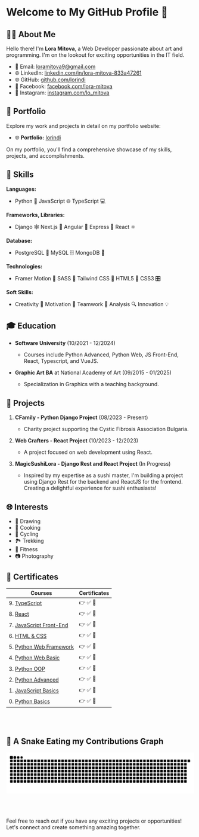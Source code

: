 # Welcome to My GitHub Profile 👋

## 👨‍💻 About Me
Hello there! I'm **Lora Mitova**, a Web Developer passionate about art and programming. I'm on the lookout for exciting opportunities in the IT field. 

- 📧 Email: loramitova9@gmail.com
- 🌐 LinkedIn: [linkedin.com/in/lora-mitova-833a47261](https://www.linkedin.com/in/lora-mitova-833a47261)
- 🌐 GitHub: [github.com/lorindi](https://github.com/lorindi)
- 📘 Facebook: [facebook.com/lora-mitova](https://www.facebook.com/profile.php?id=100073735856715)
- 📘 Instagram: [instagram.com/lo_mitova](https://www.instagram.com/lo_mitova/)

## 🌟 Portfolio
Explore my work and projects in detail on my portfolio website:

- 🌐 **Portfolio:** [lorindi](https://lorindi.vercel.app/)

On my portfolio, you'll find a comprehensive showcase of my skills, projects, and accomplishments.
  
## 🚀 Skills
**Languages:**
- Python 🐍  JavaScript 🌐  TypeScript 💻

**Frameworks, Libraries:**
- Django 🕸️  Next.js 🚀  Angular 📐  Express 🌉 React ⚛️
  
**Database:**
- PostgreSQL 🐘  MySQL 🗄️  MongoDB 🍃

**Technologies:**
- Framer Motion 🎥  SASS 🎨  Tailwind CSS 💨  HTML5 📜  CSS3 🎛️

**Soft Skills:**
- Creativity 🎨  Motivation 🚀  Teamwork 🤝  Analysis 🔍  Innovation 💡


## 🎓 Education
- **Software University** (10/2021 - 12/2024)
  - Courses include Python Advanced, Python Web, JS Front-End, React, Typescript, and VueJS.

- **Graphic Art BA** at National Academy of Art (09/2015 - 01/2025)
  - Specialization in Graphics with a teaching background.

## 💼 Projects
1. **CFamily - Python Django Project** (08/2023 - Present)
   - Charity project supporting the Cystic Fibrosis Association Bulgaria.

2. **Web Crafters - React Project** (10/2023 - 12/2023)
   - A project focused on web development using React.
3. **MagicSushiLora - Django Rest and React Project** (In Progress)
    - Inspired by my expertise as a sushi master, I'm building a project using Django Rest for the backend and ReactJS for the frontend. Creating a delightful experience for sushi enthusiasts!

## 🌐 Interests
- 🎨 Drawing
- 🍳 Cooking
- 🚴 Cycling
- 🏞️ Trekking
- 💪 Fitness
- 📷 Photography

## 📜 Certificates 
| Courses           | 	Certificates                                                     |
| ----------------- | ------------------------------------------------------------------ |
|9.  [TypeScript](https://softuni.bg/Certificates/Details/215498/d68ac7d7)| 👉 ✅ 📃|
|8.  [React](https://github.com/lorindi/Certificates/blob/main/ReactJS%20-%20October%202023%20-%20Certificate.pdf) | 👉 ✅ 📃|
|7.  [JavaScript Front-End](https://github.com/lorindi/Certificates/blob/main/JS%20Front-End%20-%20February%202023%20-%20Certificate.pdf) | 👉 ✅ 📃|
|6.  [HTML & CSS](https://github.com/lorindi/Certificates/blob/main/HTML%20%26%20CSS%20-%20January%202023%20-%20Certificate.pdf)| 👉 ✅ 📃|
|5.  [Python Web Framework](https://github.com/lorindi/Certificates/blob/main/Python%20Web%20Framework%20-%20June%202023%20-%20Certificate.pdf)| 👉 ✅ 📃|
|4.  [Python Web Basic](https://github.com/lorindi/Certificates/blob/main/Python%20Web%20Basics%20-%20May%202023%20-%20Certificate.pdf)| 👉 ✅ 📃|
|3.  [Python OOP](https://github.com/lorindi/Certificates/blob/main/Python%20OOP%20-%20October%202022%20-%20Certificate.pdf)| 👉 ✅ 📃|
|2.  [Python Advanced](https://github.com/lorindi/Certificates/blob/main/Python%20Advanced%20-%20September%202022%20-%20Certificate.pdf)| 👉 ✅ 📃|
|1.  [JavaScript Basics](https://github.com/lorindi/Certificates/blob/main/Programming%20Basics%20-%20September%202022%20-%20Certificate.pdf)| 👉 ✅ 📃|
|0.  [Python Basics](https://github.com/lorindi/Certificates/blob/main/Programming%20Basics%20-%20October%202021%20-%20Certificate.pdf)| 👉 ✅ 📃|

</br></br>

## 🐍 A Snake Eating my Contributions Graph
	
<p align = "center">
	<img src = "https://github.com/7oSkaaa/7oSkaaa/blob/output/github-contribution-grid-snake.svg?" alt = "Snake Game"/>
</p>

</br></br>




Feel free to reach out if you have any exciting projects or opportunities! Let's connect and create something amazing together.
